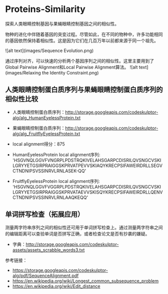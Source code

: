 # Proteins-Similarity
探索人类眼睛控制基因与果蝇眼睛控制基因之间的相似性。

物种的进化中伴随着基因的突变过程。尽管如此，在不同的物种中，许多功能相同的基因依然保持着相似性。这是因为它们在几百万年以前都来源于同一个祖先。

![alt text](images/Sequence Evolution.png)

通过序列对齐，可以快速的分析两个基因序列之间的相似性。这里主要用到了Global Pairwise Alignment和Local Pairwise Alignment算法。
![alt text](images/Relaxing the Identity Constraint.png)

## 人类眼睛控制蛋白质序列与果蝇眼睛控制蛋白质序列的相似性比较
* 人类眼睛控制蛋白质序列：http://storage.googleapis.com/codeskulptor-alg/alg_HumanEyelessProtein.txt
* 果蝇眼睛控制蛋白质序列：http://storage.googleapis.com/codeskulptor-alg/alg_FruitflyEyelessProtein.txt

* local alignment得分：875
* HumanEyelessProtein local alignment序列: 'HSGVNQLGGVFVNGRPLPDSTRQKIVELAHSGARPCDISRILQVSNGCVSKILGRYYETGSIRPRAIGGSKPRVATPEVVSKIAQYKRECPSIFAWEIRDRLLSEGVCTNDNIPSVSSINRVLRNLASEK-QQ'
* FruitflyEyelessProtein local alignment序列: 'HSGVNQLGGVFVGGRPLPDSTRQKIVELAHSGARPCDISRILQVSNGCVSKILGRYYETGSIRPRAIGGSKPRVATAEVVSKISQYKRECPSIFAWEIRDRLLQENVCTNDNIPSVSSINRVLRNLAAQKEQQ'


## 单词拼写检查（拓展应用）
测量两字符串序列之间的相似性还可用于单词拼写检查上。通过测量两字符串之间的编辑距离可以查验单词是否拼写正确，或者检查论文是否有抄袭的嫌疑。
* 字典：http://storage.googleapis.com/codeskulptor-assets/assets_scrabble_words3.txt


参考链接：
* https://storage.googleapis.com/codeskulptor-alg/pdf/SequenceAlignment.pdf
* https://en.wikipedia.org/wiki/Longest_common_subsequence_problem
* https://en.wikipedia.org/wiki/Edit_distance
